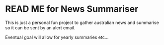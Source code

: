 # READ ME for News Summariser

This is just a personal fun project to gather australian news and summarise so it can be sent by an alert email.

Eventual goal will allow for yearly summaries etc...

